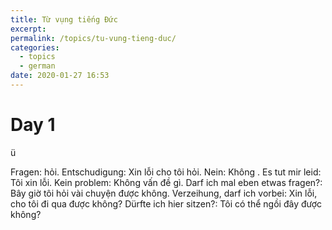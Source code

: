 ```yaml
---
title: Từ vụng tiếng Đức
excerpt: 
permalink: /topics/tu-vung-tieng-duc/
categories:
  - topics
  - german
date: 2020-01-27 16:53
---
```


# Day 1

ü

Fragen: hỏi.
Entschudigung: Xin lỗi cho tôi hỏi.
Nein: Không	.
Es tut mir leid: Tôi xin lỗi.
Kein problem: Không vấn đề gì.
Darf ich mal eben etwas fragen?: Bây giờ tôi hỏi vài chuyện được không.
Verzeihung, darf ich vorbei: Xin lỗi, cho tôi đi qua được không?
Dürfte ich hier sitzen?: Tôi có thể ngồi đây được không?
